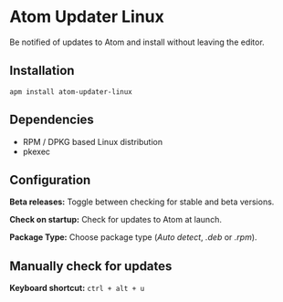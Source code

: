 # Atom Updater Linux

Be notified of updates to Atom and install without leaving the editor.

## Installation

    apm install atom-updater-linux

## Dependencies
 * RPM / DPKG based Linux distribution
 * pkexec

## Configuration
**Beta releases:** Toggle between checking for stable and beta versions.

**Check on startup:** Check for updates to Atom at launch.

**Package Type:** Choose package type (_Auto detect_, _.deb_ or _.rpm_).

## Manually check for updates

**Keyboard shortcut:** `ctrl + alt + u`
